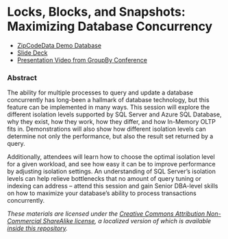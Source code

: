 # Locks, Blocks, and Snapshots: Maximizing Database Concurrency

* [ZipCodeData Demo Database](https://www.bobpusateri.com/r/IsolationLevels-DB-GitHub)
* [Slide Deck](https://www.bobpusateri.com/r/IsolationLevels-Deck-GitHub)
* [Presentation Video from GroupBy Conference](https://www.youtube.com/watch?v=w8nw47jfh44)

### Abstract
The ability for multiple processes to query and update a database concurrently has long-been a hallmark of database technology, but this feature can be implemented in many ways. This session will explore the different isolation levels supported by SQL Server and Azure SQL Database, why they exist, how they work, how they differ, and how In-Memory OLTP fits in. Demonstrations will also show how different isolation levels can determine not only the performance, but also the result set returned by a query.

Additionally, attendees will learn how to choose the optimal isolation level for a given workload, and see how easy it can be to improve performance by adjusting isolation settings. An understanding of SQL Server’s isolation levels can help relieve bottlenecks that no amount of query tuning or indexing can address – attend this session and gain Senior DBA-level skills on how to maximize your database’s ability to process transactions concurrently.

_These materials are licensed under the [Creative Commons Attribution Non-Commercial ShareAlike license](https://creativecommons.org/licenses/by-nc-sa/4.0/), a localized version of which is available [inside this repository](https://github.com/BobPusateri/PresentationDemos/blob/master/License.md)._